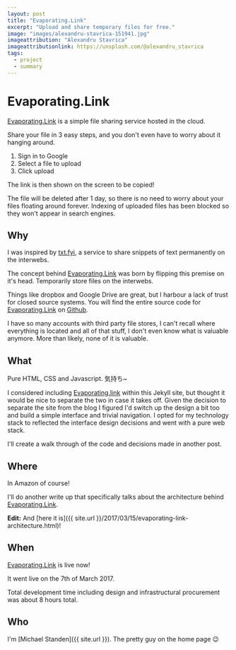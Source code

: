 ```yaml
---
layout: post
title: "Evaporating.Link"
excerpt: "Upload and share temporary files for free."
image: "images/alexandru-stavrica-151941.jpg"
imageattribution: "Alexandru Stavrica"
imageattributionlink: https://unsplash.com/@alexandru_stavrica
tags:
  - project
  - summary
---
```


# Evaporating.Link

[Evaporating.Link][1] is a simple file sharing service hosted in the cloud.

Share your file in 3 easy steps, and you don't even have to worry about it hanging around.

1. Sign in to Google
2. Select a file to upload
3. Click upload

The link is then shown on the screen to be copied!

The file will be deleted after 1 day, so there is no need to worry about your files floating around forever.
Indexing of uploaded files has been blocked so they won't appear in search engines.

## Why

I was inspired by [txt.fyi](https://txt.fyi/), a service to share snippets of text permanently on the interwebs.

The concept behind [Evaporating.Link][1] was born by flipping this premise on it's head.
Temporarily store files on the interwebs.

Things like dropbox and Google Drive are great, but I harbour a lack of trust for closed source systems.
You will find the entire source code for [Evaporating.Link][1] on [Github](https://github.com/ScreamingHawk/evaporating-link).

I have so many accounts with third party file stores, I can't recall where everything is located and all of that stuff, I don't even know what is valuable anymore.
More than likely, none of it is valuable.

## What

Pure HTML, CSS and Javascript. 気持ち~

I considered including [Evaporating.link][1] within this Jekyll site, but thought it would be nice to separate the two in case it takes off.
Given the decision to separate the site from the blog I figured I'd switch up the design a bit too and build a simple interface and trivial navigation.
I opted for my technology stack to reflected the interface design decisions and went with a pure web stack.

I'll create a walk through of the code and decisions made in another post.

## Where

In Amazon of course!

I'll do another write up that specifically talks about the architecture behind [Evaporating.Link][1].

**Edit:** And [here it is]({{ site.url }}/2017/03/15/evaporating-link-architecture.html)!

## When

[Evaporating.Link][1] is live now!

It went live on the 7th of March 2017.

Total development time including design and infrastructural procurement was about 8 hours total.

## Who

I'm [Michael Standen]({{ site.url }}). The pretty guy on the home page 😉


[1]: http://evaporating.link
